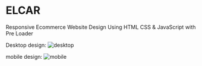 # ELCAR
Responsive Ecommerce Website Design Using HTML CSS &amp; JavaScript with Pre Loader

Desktop design:
![desktop](https://user-images.githubusercontent.com/95019708/174872017-26ef265a-c27c-4e0a-a7c2-fcf20e824c45.png)

mobile design:
![mobile](https://user-images.githubusercontent.com/95019708/174871752-318e50f1-98d7-41c0-80e5-054268ed2c30.png)
